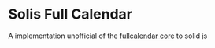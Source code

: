 # Solis Full Calendar
A implementation unofficial of the [fullcalendar core](https://github.com/fullcalendar/fullcalendar) to solid js
